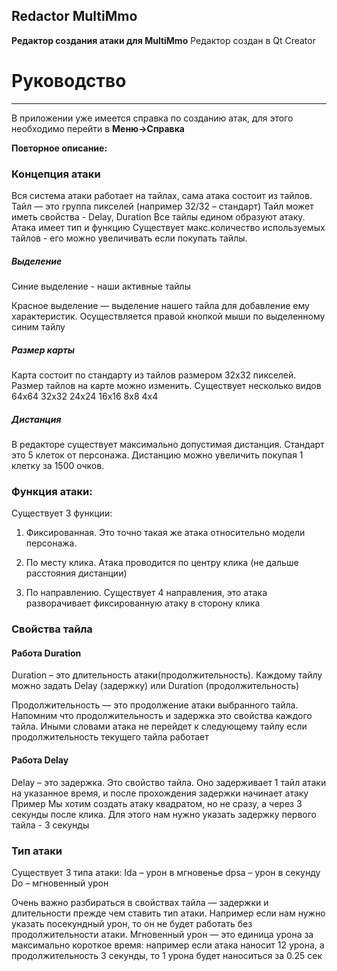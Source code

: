 Redactor MultiMmo
--------------------------
__Редактор создания атаки для MultiMmo__
Редактор создан в Qt Creator

# Руководство
----------------------------
В приложении уже имеется справка по созданию атак, для этого необходимо перейти в __Меню->Справка__


__Повторное описание:__

### Концепция атаки
Вся система атаки работает на тайлах, сама атака состоит из тайлов. 
Тайл — это группа пикселей (например 32/32 – стандарт)
Тайл может иметь свойства - Delay, Duration
Все тайлы едином образуют атаку. Атака имеет тип и функцию
Существует макс.количество используемых тайлов - его можно увеличивать если покупать тайлы.

##### Выделение
Синие выделение - наши активные тайлы

Красное выделение — выделение нашего тайла для добавление ему характеристик.
Осуществляется правой кнопкой мыши по выделенному синим тайлу

##### Размер карты
Карта состоит по стандарту из тайлов размером 32x32 пикселей.
Размер тайлов на карте можно изменить. Существует несколько видов
64x64  32x32  24x24  16x16  8x8  4x4

##### Дистанция
В редакторе существует максимально допустимая дистанция. 
Стандарт это 5 клеток от персонажа. Дистанцию можно увеличить покупая 1 клетку за 1500 очков.


### Функция атаки:
Существует 3 функции:
1. Фиксированная. Это точно такая же атака относительно модели персонажа.

2. По месту клика. Атака проводится по центру клика (не дальше расстояния дистанции)

3. По направлению. Существует 4 направления, это атака разворачивает фиксированную атаку в сторону клика

### Свойства тайла
#### Работа Duration
Duration – это длительность атаки(продолжительность). 
Каждому тайлу можно задать Delay (задержку) или Duration (продолжительность)

Продолжительность — это продолжение атаки выбранного тайла. 
Напомним что продолжительность и задержка это свойства каждого тайла. 
Иными словами атака не перейдет к следующему тайлу если продолжительность 
текущего тайла работает

#### Работа Delay
Delay – это задержка. Это свойство тайла. Оно задерживает 1 тайл 
атаки на указанное время, и после прохождения задержки начинает атаку
Пример
Мы хотим создать атаку квадратом, но не сразу, а через 3 секунды после клика. 
Для этого нам нужно указать задержку первого тайла - 3 секунды

### Тип атаки
Существует 3 типа атаки:
Ida – урон в мгновенье
dpsa – урон в секунду
Do – мгновенный урон

Очень важно разбираться в свойствах тайла — задержки и длительности 
прежде чем ставить тип атаки. Например если нам нужно указать посекундный 
урон, то он не будет работать без продолжительности атаки. 
Мгновенный урон — это единица урона за максимально короткое время: 
например если атака наносит 12 урона, а продолжительность 3 секунды, 
то 1 урона будет наноситься за 0.25 сек